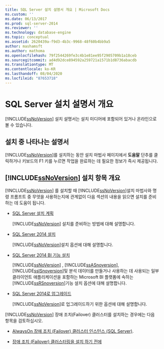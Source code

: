 ```yaml
---
title: SQL Server 설치 설명서 개요 | Microsoft Docs
ms.custom: ''
ms.date: 06/13/2017
ms.prod: sql-server-2014
ms.reviewer: ''
ms.technology: database-engine
ms.topic: conceptual
ms.assetid: 2620439a-f9d3-4b3c-9968-48f60b4bb9a5
author: mashamsft
ms.author: mathoma
ms.openlocfilehash: 79f2544269fe3c4b1e81ee95f2905709b1a18ceb
ms.sourcegitcommit: ad4d92dce894592a259721a1571b1d8736abacdb
ms.translationtype: MT
ms.contentlocale: ko-KR
ms.lasthandoff: 08/04/2020
ms.locfileid: "87653718"
---
```

# <a name="overview-of-sql-server-setup-documentation"></a>SQL Server 설치 설명서 개요
  [!INCLUDE[ssNoVersion](../../includes/ssnoversion-md.md)] 설치 설명서는 설치 미디어에 포함되어 있거나 온라인으로 볼 수 있습니다.  
  
## <a name="documentation-available-during-setup"></a>설치 중 나타나는 설명서  
 [!INCLUDE[ssNoVersion](../../includes/ssnoversion-md.md)]를 설치하는 동안 설치 마법사 페이지에서 **도움말** 단추를 클릭하거나 키보드의 F1 키를 누르면 작업을 완료하는 데 필요한 정보가 즉시 제공됩니다.  
  
## <a name="overview-of-ssnoversion-installation-topics"></a>[!INCLUDE[ssNoVersion](../../includes/ssnoversion-md.md)] 설치 항목 개요  
 [!INCLUDE[ssNoVersion](../../includes/ssnoversion-md.md)] 를 설치할 때 [!INCLUDE[ssNoVersion](../../includes/ssnoversion-md.md)]설치 마법사와 명령 프롬프트 중 무엇을 사용하는지에 관계없이 다음 섹션의 내용을 읽으면 설치를 준비하는 데 도움이 됩니다.  
  
-   [SQL Server 설치 계획](../../../2014/sql-server/install/planning-a-sql-server-installation.md)  
  
     [!INCLUDE[ssNoVersion](../../includes/ssnoversion-md.md)] 설치를 준비하는 방법에 대해 설명합니다.  
  
-   [SQL Server 2014 설치](../../database-engine/install-windows/install-sql-server.md)  
  
     [!INCLUDE[ssNoVersion](../../includes/ssnoversion-md.md)]설치 옵션에 대해 설명합니다.  
  
-   [SQL Server 2014 BI 기능 설치](install-sql-server-business-intelligence-features.md)  
  
     [!INCLUDE[ssNoVersion](../../includes/ssnoversion-md.md)] , [!INCLUDE[ssASnoversion](../../includes/ssasnoversion-md.md)], [!INCLUDE[ssISnoversion](../../includes/ssisnoversion-md.md)]및 분석 데이터를 만들거나 사용하는 데 사용되는 일부 클라이언트 애플리케이션을 포함하는 Microsoft BI 플랫폼에 속하는 [!INCLUDE[ssRSnoversion](../../includes/ssrsnoversion-md.md)]기능 설치 옵션에 대해 설명합니다.  
  
-   [SQL Server 2014로 업그레이드](../../database-engine/install-windows/upgrade-sql-server.md)  
  
     [!INCLUDE[ssNoVersion](../../includes/ssnoversion-md.md)]로 업그레이드하기 위한 옵션에 대해 설명합니다.  
  
 [!INCLUDE[ssNoVersion](../../includes/ssnoversion-md.md)] 장애 조치(Failover) 클러스터를 설치하는 경우에는 다음 항목을 검토하십시오.  
  
-   [AlwaysOn 장애 조치 (Failover) 클러스터 인스턴스 (SQL Server)](../failover-clusters/windows/always-on-failover-cluster-instances-sql-server.md).  
  
-   [장애 조치 (Failover) 클러스터링을 설치 하기 전에](../failover-clusters/install/before-installing-failover-clustering.md)  
  
  
